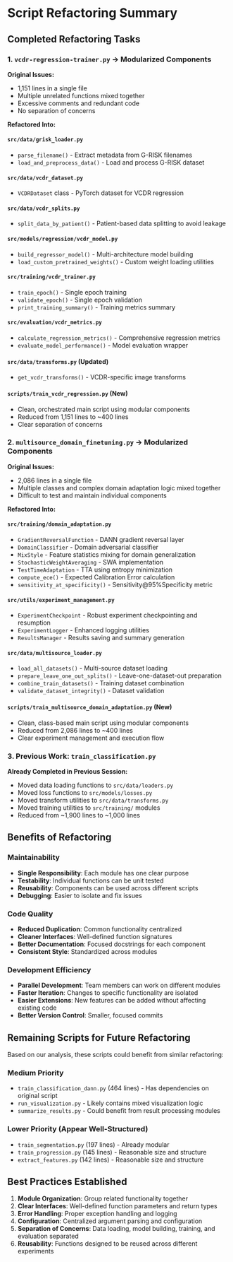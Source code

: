 # Script Refactoring Summary

## Completed Refactoring Tasks

### 1. `vcdr-regression-trainer.py` → Modularized Components

**Original Issues:**
- 1,151 lines in a single file
- Multiple unrelated functions mixed together  
- Excessive comments and redundant code
- No separation of concerns

**Refactored Into:**

#### `src/data/grisk_loader.py`
- `parse_filename()` - Extract metadata from G-RISK filenames
- `load_and_preprocess_data()` - Load and process G-RISK dataset

#### `src/data/vcdr_dataset.py`
- `VCDRDataset` class - PyTorch dataset for VCDR regression

#### `src/data/vcdr_splits.py`
- `split_data_by_patient()` - Patient-based data splitting to avoid leakage

#### `src/models/regression/vcdr_model.py`
- `build_regressor_model()` - Multi-architecture model building
- `load_custom_pretrained_weights()` - Custom weight loading utilities

#### `src/training/vcdr_trainer.py`
- `train_epoch()` - Single epoch training
- `validate_epoch()` - Single epoch validation  
- `print_training_summary()` - Training metrics summary

#### `src/evaluation/vcdr_metrics.py`
- `calculate_regression_metrics()` - Comprehensive regression metrics
- `evaluate_model_performance()` - Model evaluation wrapper

#### `src/data/transforms.py` (Updated)
- `get_vcdr_transforms()` - VCDR-specific image transforms

#### `scripts/train_vcdr_regression.py` (New)
- Clean, orchestrated main script using modular components
- Reduced from 1,151 lines to ~400 lines
- Clear separation of concerns

### 2. `multisource_domain_finetuning.py` → Modularized Components

**Original Issues:**
- 2,086 lines in a single file
- Multiple classes and complex domain adaptation logic mixed together
- Difficult to test and maintain individual components

**Refactored Into:**

#### `src/training/domain_adaptation.py`
- `GradientReversalFunction` - DANN gradient reversal layer
- `DomainClassifier` - Domain adversarial classifier
- `MixStyle` - Feature statistics mixing for domain generalization
- `StochasticWeightAveraging` - SWA implementation
- `TestTimeAdaptation` - TTA using entropy minimization
- `compute_ece()` - Expected Calibration Error calculation
- `sensitivity_at_specificity()` - Sensitivity@95%Specificity metric

#### `src/utils/experiment_management.py`
- `ExperimentCheckpoint` - Robust experiment checkpointing and resumption
- `ExperimentLogger` - Enhanced logging utilities
- `ResultsManager` - Results saving and summary generation

#### `src/data/multisource_loader.py`
- `load_all_datasets()` - Multi-source dataset loading
- `prepare_leave_one_out_splits()` - Leave-one-dataset-out preparation
- `combine_train_datasets()` - Training dataset combination
- `validate_dataset_integrity()` - Dataset validation

#### `scripts/train_multisource_domain_adaptation.py` (New)
- Clean, class-based main script using modular components
- Reduced from 2,086 lines to ~400 lines
- Clear experiment management and execution flow

### 3. Previous Work: `train_classification.py`

**Already Completed in Previous Session:**
- Moved data loading functions to `src/data/loaders.py`
- Moved loss functions to `src/models/losses.py`
- Moved transform utilities to `src/data/transforms.py`
- Moved training utilities to `src/training/` modules
- Reduced from ~1,900 lines to ~1,000 lines

## Benefits of Refactoring

### Maintainability
- **Single Responsibility**: Each module has one clear purpose
- **Testability**: Individual functions can be unit tested
- **Reusability**: Components can be used across different scripts
- **Debugging**: Easier to isolate and fix issues

### Code Quality
- **Reduced Duplication**: Common functionality centralized
- **Cleaner Interfaces**: Well-defined function signatures
- **Better Documentation**: Focused docstrings for each component
- **Consistent Style**: Standardized across modules

### Development Efficiency
- **Parallel Development**: Team members can work on different modules
- **Faster Iteration**: Changes to specific functionality are isolated
- **Easier Extensions**: New features can be added without affecting existing code
- **Better Version Control**: Smaller, focused commits

## Remaining Scripts for Future Refactoring

Based on our analysis, these scripts could benefit from similar refactoring:

### Medium Priority
- `train_classification_dann.py` (464 lines) - Has dependencies on original script
- `run_visualization.py` - Likely contains mixed visualization logic
- `summarize_results.py` - Could benefit from result processing modules

### Lower Priority (Appear Well-Structured)
- `train_segmentation.py` (197 lines) - Already modular
- `train_progression.py` (145 lines) - Reasonable size and structure
- `extract_features.py` (142 lines) - Reasonable size and structure

## Best Practices Established

1. **Module Organization**: Group related functionality together
2. **Clear Interfaces**: Well-defined function parameters and return types
3. **Error Handling**: Proper exception handling and logging
4. **Configuration**: Centralized argument parsing and configuration
5. **Separation of Concerns**: Data loading, model building, training, and evaluation separated
6. **Reusability**: Functions designed to be reused across different experiments
